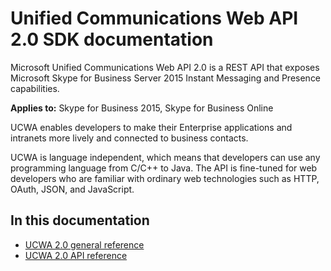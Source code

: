 
# Unified Communications Web API 2.0 SDK documentation

Microsoft Unified Communications Web API 2.0 is a REST API that exposes Microsoft Skype for Business Server 2015 Instant Messaging and Presence capabilities. 


 **Applies to:** Skype for Business 2015, Skype for Business Online

UCWA enables developers to make their Enterprise applications and intranets more lively and connected to business contacts.

UCWA is language independent, which means that developers can use any programming language from C/C++ to Java. The API is fine-tuned for web developers who are familiar with ordinary web technologies such as HTTP, OAuth, JSON, and JavaScript.

## In this documentation

- [UCWA 2.0 general reference](UCWA2_0GeneralReference.md)
- [UCWA 2.0 API reference](UCWA2_0APIReference.md)
 
